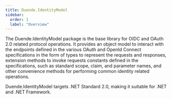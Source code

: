 ```yaml
---
title: Duende.IdentityModel
sidebar:
  order: 1
  label: "Overview"
---
```


The Duende.IdentityModel package is the base library for OIDC and OAuth 2.0 related protocol
operations. It provides an object model to interact with the endpoints defined in the
various OAuth and OpenId Connect specifications in the form of types to represent the
requests and responses, extension methods to invoke requests constants defined in the
specifications, such as standard scope, claim, and parameter names, and other convenience
methods for performing common identity related operations.

Duende.IdentityModel targets .NET Standard 2.0, making it suitable for .NET and .NET Framework.
